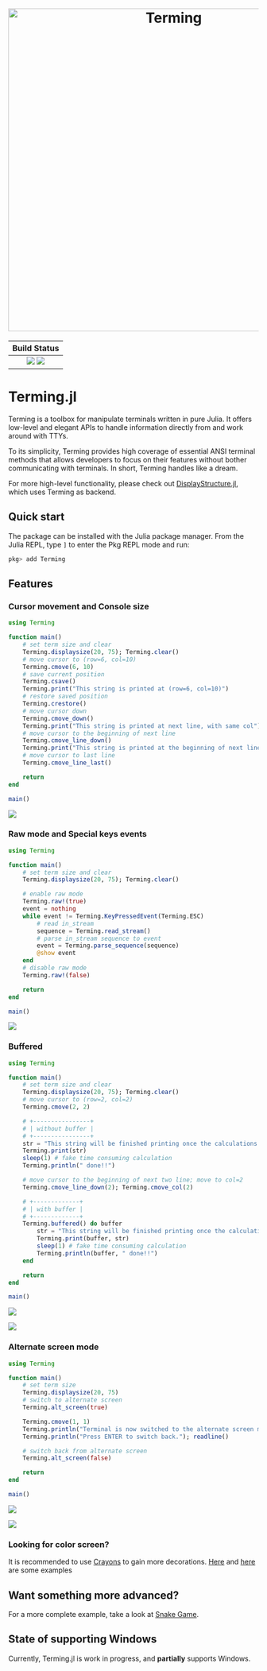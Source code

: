 <h1 align="center">
    <img width="650" src="example/features/logo.png" alt="Terming">
    <br>
</h1>

| **Build Status**                                              |
|:-------------------------------------------------------------:|
| [![][travis-img]][travis-url] [![][codecov-img]][codecov-url] |

[travis-img]: https://travis-ci.com/foldfelis/Terming.jl.svg?branch=master

[travis-url]: https://travis-ci.com/github/foldfelis/Terming.jl

[codecov-img]: https://codecov.io/gh/foldfelis/Terming.jl/branch/master/graph/badge.svg

[codecov-url]: https://codecov.io/gh/foldfelis/Terming.jl

# Terming.jl

Terming is a toolbox for manipulate terminals written in pure Julia. It offers low-level and elegant APIs to handle information directly from and work around with TTYs.

To its simplicity, Terming provides high coverage of essential ANSI terminal methods that allows developers to focus on their features without bother communicating with terminals. In short, Terming handles like a dream.

For more high-level functionality, please check out [DisplayStructure.jl](https://github.com/foldfelis/DisplayStructure.jl), which uses Terming as backend.

## Quick start

The package can be installed with the Julia package manager.
From the Julia REPL, type `]` to enter the Pkg REPL mode and run:

```julia
pkg> add Terming
```

## Features

### **Cursor movement and Console size**

```julia
using Terming

function main()
    # set term size and clear
    Terming.displaysize(20, 75); Terming.clear()
    # move cursor to (row=6, col=10)
    Terming.cmove(6, 10)
    # save current position
    Terming.csave()
    Terming.print("This string is printed at (row=6, col=10)")
    # restore saved position
    Terming.crestore()
    # move cursor down
    Terming.cmove_down()
    Terming.print("This string is printed at next line, with same col")
    # move cursor to the beginning of next line
    Terming.cmove_line_down()
    Terming.print("This string is printed at the beginning of next line")
    # move cursor to last line
    Terming.cmove_line_last()

    return
end

main()
```

![](example/features/cursor.png)

### **Raw mode and Special keys events**

```julia
using Terming

function main()
    # set term size and clear
    Terming.displaysize(20, 75); Terming.clear()

    # enable raw mode
    Terming.raw!(true)
    event = nothing
    while event != Terming.KeyPressedEvent(Terming.ESC)
        # read in_stream
        sequence = Terming.read_stream()
        # parse in_stream sequence to event
        event = Terming.parse_sequence(sequence)
        @show event
    end
    # disable raw mode
    Terming.raw!(false)

    return
end

main()
```

![](example/features/event.png)

### **Buffered**

```julia
using Terming

function main()
    # set term size and clear
    Terming.displaysize(20, 75); Terming.clear()
    # move cursor to (row=2, col=2)
    Terming.cmove(2, 2)

    # +----------------+
    # | without buffer |
    # +----------------+
    str = "This string will be finished printing once the calculations are..."
    Terming.print(str)
    sleep(1) # fake time consuming calculation
    Terming.println(" done!!")

    # move cursor to the beginning of next two line; move to col=2
    Terming.cmove_line_down(2); Terming.cmove_col(2)

    # +-------------+
    # | with buffer |
    # +-------------+
    Terming.buffered() do buffer
        str = "This string will be finished printing once the calculations are"
        Terming.print(buffer, str)
        sleep(1) # fake time consuming calculation
        Terming.println(buffer, " done!!")
    end

    return
end

main()
```

![](example/features/buffered1.png)

![](example/features/buffered2.png)

### **Alternate screen mode**

```julia
using Terming

function main()
    # set term size
    Terming.displaysize(20, 75)
    # switch to alternate screen
    Terming.alt_screen(true)

    Terming.cmove(1, 1)
    Terming.println("Terminal is now switched to the alternate screen mode.")
    Terming.println("Press ENTER to switch back."); readline()

    # switch back from alternate screen
    Terming.alt_screen(false)

    return
end

main()
```

![](example/features/alt_screen1.png)

![](example/features/alt_screen2.png)

### **Looking for color screen?**

It is recommended to use [Crayons](https://github.com/KristofferC/Crayons.jl) to gain more decorations. [Here](example/features/logo.jl) and [here](example/snake/view.jl) are some examples

## Want something more advanced?

For a more complete example, take a look at [Snake Game](example/snake).

## State of supporting Windows

Currently, Terming.jl is work in progress, and **partially** supports Windows.
